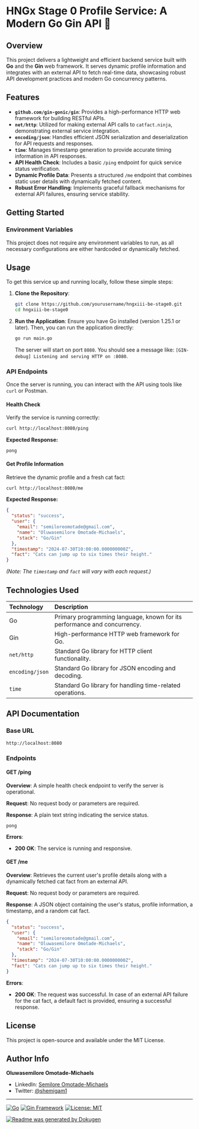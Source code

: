 # HNGx Stage 0 Profile Service: A Modern Go Gin API 🚀

## Overview

This project delivers a lightweight and efficient backend service built with **Go** and the **Gin** web framework. It serves dynamic profile information and integrates with an external API to fetch real-time data, showcasing robust API development practices and modern Go concurrency patterns.

## Features

- **`github.com/gin-gonic/gin`**: Provides a high-performance HTTP web framework for building RESTful APIs.
- **`net/http`**: Utilized for making external API calls to `catfact.ninja`, demonstrating external service integration.
- **`encoding/json`**: Handles efficient JSON serialization and deserialization for API requests and responses.
- **`time`**: Manages timestamp generation to provide accurate timing information in API responses.
- **API Health Check**: Includes a basic `/ping` endpoint for quick service status verification.
- **Dynamic Profile Data**: Presents a structured `/me` endpoint that combines static user details with dynamically fetched content.
- **Robust Error Handling**: Implements graceful fallback mechanisms for external API failures, ensuring service stability.

## Getting Started

### Environment Variables

This project does not require any environment variables to run, as all necessary configurations are either hardcoded or dynamically fetched.

## Usage

To get this service up and running locally, follow these simple steps:

1.  **Clone the Repository**:

    ```bash
    git clone https://github.com/yourusername/hngxiii-be-stage0.git
    cd hngxiii-be-stage0
    ```

2.  **Run the Application**:
    Ensure you have Go installed (version 1.25.1 or later). Then, you can run the application directly:
    ```bash
    go run main.go
    ```
    The server will start on port `8080`. You should see a message like: `[GIN-debug] Listening and serving HTTP on :8080`.

### API Endpoints

Once the server is running, you can interact with the API using tools like `curl` or Postman.

#### Health Check

Verify the service is running correctly:

```bash
curl http://localhost:8080/ping
```

**Expected Response:**

```
pong
```

#### Get Profile Information

Retrieve the dynamic profile and a fresh cat fact:

```bash
curl http://localhost:8080/me
```

**Expected Response:**

```json
{
  "status": "success",
  "user": {
    "email": "semiloreomotade@gmail.com",
    "name": "Oluwasemilore Omotade-Michaels",
    "stack": "Go/Gin"
  },
  "timestamp": "2024-07-30T10:00:00.000000000Z",
  "fact": "Cats can jump up to six times their height."
}
```

_(Note: The `timestamp` and `fact` will vary with each request.)_

## Technologies Used

| Technology      | Description                                                              |
| :-------------- | :----------------------------------------------------------------------- |
| Go              | Primary programming language, known for its performance and concurrency. |
| Gin             | High-performance HTTP web framework for Go.                              |
| `net/http`      | Standard Go library for HTTP client functionality.                       |
| `encoding/json` | Standard Go library for JSON encoding and decoding.                      |
| `time`          | Standard Go library for handling time-related operations.                |

## API Documentation

### Base URL

`http://localhost:8080`

### Endpoints

#### GET /ping

**Overview**: A simple health check endpoint to verify the server is operational.

**Request**:
No request body or parameters are required.

**Response**:
A plain text string indicating the service status.

```
pong
```

**Errors**:

- **200 OK**: The service is running and responsive.

#### GET /me

**Overview**: Retrieves the current user's profile details along with a dynamically fetched cat fact from an external API.

**Request**:
No request body or parameters are required.

**Response**:
A JSON object containing the user's status, profile information, a timestamp, and a random cat fact.

```json
{
  "status": "success",
  "user": {
    "email": "semiloreomotade@gmail.com",
    "name": "Oluwasemilore Omotade-Michaels",
    "stack": "Go/Gin"
  },
  "timestamp": "2024-07-30T10:00:00.000000000Z",
  "fact": "Cats can jump up to six times their height."
}
```

**Errors**:

- **200 OK**: The request was successful. In case of an external API failure for the cat fact, a default fact is provided, ensuring a successful response.

## License

This project is open-source and available under the MIT License.

## Author Info

**Oluwasemilore Omotade-Michaels**

- LinkedIn: [Semilore Omotade-Michaels](https://www.linkedin.com/in/semiloreomotade)
- Twitter: [@shemigam1](https://twitter.com/shemigam1)

---

[![Go](https://img.shields.io/badge/Go-1.25.1-00ADD8?logo=go)](https://golang.org/)
[![Gin Framework](https://img.shields.io/badge/Gin%20Framework-v1.11.0-008080?logo=gin&logoColor=white)](https://gin-gonic.com/)
[![License: MIT](https://img.shields.io/badge/License-MIT-yellow.svg)](https://opensource.org/licenses/MIT)

[![Readme was generated by Dokugen](https://img.shields.io/badge/Readme%20was%20generated%20by-Dokugen-brightgreen)](https://www.npmjs.com/package/dokugen)
